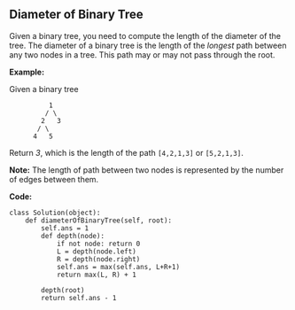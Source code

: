 ## Diameter of Binary Tree

Given a binary tree, you need to compute the length of the diameter of the tree. The diameter of a binary tree is the length of the *longest* path between any two nodes in a tree. This path may or may not pass through the root.

**Example:**

Given a binary tree

```
          1
         / \
        2   3
       / \     
      4   5    
```
Return *3*, which is the length of the path `[4,2,1,3]` or `[5,2,1,3]`.

**Note:** The length of path between two nodes is represented by the number of edges between them.

**Code:**

```
class Solution(object):
    def diameterOfBinaryTree(self, root):
        self.ans = 1
        def depth(node):
            if not node: return 0
            L = depth(node.left)
            R = depth(node.right)
            self.ans = max(self.ans, L+R+1)
            return max(L, R) + 1

        depth(root)
        return self.ans - 1
```
